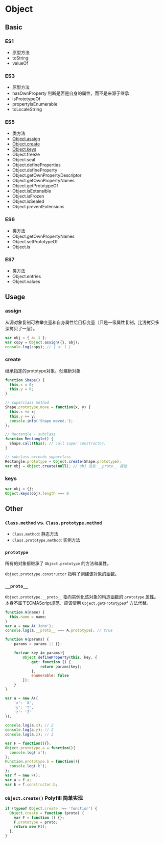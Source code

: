 # Object

## Basic

### ES1
- 原型方法
 - toString
 - valueOf

### ES3
- 原型方法
 - hasOwnProperty 判断是否是自身的属性，而不是来源于继承
 - isPrototypeOf
 - propertyIsEnumerable
 - toLocaleString

### ES5
- 类方法
 - [Object.assign](#assign)
 - [Object.create](#create)
 - [Object.keys](#keys)
 - Object.freeze
 - Object.seal
 - Object.defineProperties
 - Object.defineProperty
 - Object.getOwnPropertyDescriptor
 - Object.getOwnPropertyNames
 - Object.getPrototypeOf
 - Object.isExtensible
 - Object.isFrozen
 - Object.isSealed
 - Object.preventExtensions

### ES6
- 类方法
 - Object.getOwnPropertyNames
 - Object.setPrototypeOf
 - Object.is

### ES7
- 类方法
 - Object.entries
 - Object.values

## Usage

### assign
从源对象复制可枚举变量和自身属性给目标变量（只是一级属性复制，比浅拷贝多深拷贝了一层）。
```javascript
var obj = { a: 1 };
var copy = Object.assign({}, obj);
console.log(copy); // { a: 1 }
```

### create
继承指定的prototype对象，创建新对象
```javascript
function Shape() {
  this.x = 0;
  this.y = 0;
}

// superclass method
Shape.prototype.move = function(x, y) {
  this.x += x;
  this.y += y;
  console.info('Shape moved.');
};

// Rectangle - subclass
function Rectangle() {
  Shape.call(this); // call super constructor.
}

// subclass extends superclass
Rectangle.prototype = Object.create(Shape.prototype);
var obj = Object.create(null); // obj 没有 __proto__ 属性
```

### keys
```javascript
var obj = {};
Object.keys(obj).length === 0
```

## Other

### `Class.method` vs. `Class.prototype.method`
- `Class.method`: 静态方法
- `Class.prototype.method`: 实例方法

### `prototype`
所有的对象都继承了 `Object.prototype` 的方法和属性。

`Object.prototype.constructor` 指明了创建该对象的函数。

### `__proto__`
`Object.prototype.__proto__` 指向实例化该对象的构造函数的 `prototype` 属性。
本身不属于ECMAScript规范，应该使用 `Object.getPrototypeOf` 方法代替。

```javascript
function A(name) {
  this.name = name;
}
var a = new A('John');
console.log(a.__proto__ === A.prototype); // true
```

```javascript
function A(params) {
	params = params || {};

	for(var key in params){
		Object.defineProperty(this, key, {
			get: function () {
				return params[key];
			},
			enumerable: false
		});
	}
}

var a = new A({
	'x': 'X',
	'y': 'Y',
	'z': 'Z'
});

console.log(a.x); // Z
console.log(a.y); // Z
console.log(a.z); // Z
```

```javascript
var F = function(){};
Object.prototype.a = function(){
  console.log('a');
};
Function.prototype.b = function(){
  console.log('b');
};
var f = new F();
var a = f.a;
var b = f.constructor.b;
```

### `Object.create()` Polyfill 简单实现
```javascript
if (typeof Object.create !== 'function') {
  Object.create = function (proto) {
    var F = function () {};
    F.prototype = proto;
    return new F();
  };
}
```

